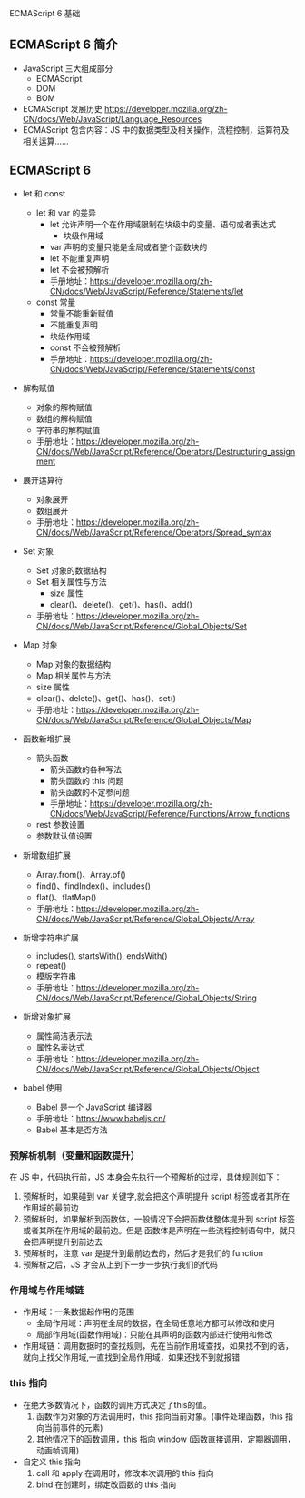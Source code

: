ECMAScript 6 基础
## ECMAScript 6 简介
- JavaScript 三大组成部分
    - ECMAScript 
    - DOM
    - BOM 
- ECMAScript 发展历史 https://developer.mozilla.org/zh-CN/docs/Web/JavaScript/Language_Resources
- ECMAScript 包含内容：JS 中的数据类型及相关操作，流程控制，运算符及相关运算……
## ECMAScript 6 
- let 和 const
    - let 和 var 的差异
        - let 允许声明一个在作用域限制在块级中的变量、语句或者表达式
            - 块级作用域
        - var 声明的变量只能是全局或者整个函数块的
        - let 不能重复声明
        - let 不会被预解析
        - 手册地址：https://developer.mozilla.org/zh-CN/docs/Web/JavaScript/Reference/Statements/let
    - const 常量
        - 常量不能重新赋值
        - 不能重复声明
        - 块级作用域
        - const 不会被预解析
        - 手册地址：https://developer.mozilla.org/zh-CN/docs/Web/JavaScript/Reference/Statements/const
- 解构赋值
    - 对象的解构赋值
    - 数组的解构赋值
    - 字符串的解构赋值
    - 手册地址：https://developer.mozilla.org/zh-CN/docs/Web/JavaScript/Reference/Operators/Destructuring_assignment
- 展开运算符
    - 对象展开
    - 数组展开
    - 手册地址：https://developer.mozilla.org/zh-CN/docs/Web/JavaScript/Reference/Operators/Spread_syntax
- Set 对象    
    - Set 对象的数据结构
    - Set 相关属性与方法
        - size 属性
        - clear()、delete()、get()、has()、add()    
    - 手册地址：https://developer.mozilla.org/zh-CN/docs/Web/JavaScript/Reference/Global_Objects/Set
- Map 对象
    - Map 对象的数据结构
    - Map 相关属性与方法
    - size 属性
    - clear()、delete()、get()、has()、set()
    - 手册地址：https://developer.mozilla.org/zh-CN/docs/Web/JavaScript/Reference/Global_Objects/Map
    
- 函数新增扩展
    - 箭头函数
        - 箭头函数的各种写法
        - 箭头函数的 this 问题
        - 箭头函数的不定参问题
        - 手册地址：https://developer.mozilla.org/zh-CN/docs/Web/JavaScript/Reference/Functions/Arrow_functions
    - rest 参数设置
    - 参数默认值设置
- 新增数组扩展
    - Array.from()、Array.of() 
    - find()、findIndex()、includes()
    - flat()、flatMap()
    - 手册地址：https://developer.mozilla.org/zh-CN/docs/Web/JavaScript/Reference/Global_Objects/Array
- 新增字符串扩展
    - includes(), startsWith(), endsWith()
    - repeat()
    - 模版字符串   
    - 手册地址：https://developer.mozilla.org/zh-CN/docs/Web/JavaScript/Reference/Global_Objects/String
- 新增对象扩展
    - 属性简洁表示法
    - 属性名表达式
    - 手册地址：https://developer.mozilla.org/zh-CN/docs/Web/JavaScript/Reference/Global_Objects/Object
- babel 使用
    - Babel 是一个 JavaScript 编译器
    - 手册地址：https://www.babeljs.cn/
    - Babel 基本是否方法

### 预解析机制（变量和函数提升）
在 JS 中，代码执行前，JS 本身会先执行一个预解析的过程，具体规则如下：
1. 预解析时，如果碰到 var 关键字,就会把这个声明提升 script 标签或者其所在作用域的最前边
2. 预解析时，如果解析到函数体，一般情况下会把函数体整体提升到 script 标签或者其所在作用域的最前边。但是 函数体是声明在一些流程控制语句中，就只会把声明提升到前边去
3. 预解析时，注意 var 是提升到最前边去的，然后才是我们的 function
4. 预解析之后，JS 才会从上到下一步一步执行我们的代码 

### 作用域与作用域链
- 作用域：一条数据起作用的范围
    - 全局作用域：声明在全局的数据，在全局任意地方都可以修改和使用
    - 局部作用域(函数作用域)：只能在其声明的函数内部进行使用和修改
- 作用域链：调用数据时的查找规则，先在当前作用域查找，如果找不到的话，就向上找父作用域,一直找到全局作用域，如果还找不到就报错

### this 指向
- 在绝大多数情况下，函数的调用方式决定了this的值。
    1. 函数作为对象的方法调用时，this 指向当前对象。(事件处理函数，this 指向当前事件的元素)
    2. 其他情况下的函数调用，this 指向 window (函数直接调用，定期器调用，动画帧调用)
- 自定义 this 指向
    1. call 和 apply 在调用时，修改本次调用的 this 指向
    2. bind 在创建时，绑定改函数的 this 指向